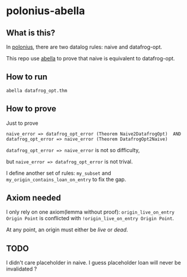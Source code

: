 # polonius-abella

## What is this?
In [polonius](https://github.com/rust-lang/polonius), there are two datalog rules: naive and datafrog-opt.

This repo use [abella](http://abella-prover.org/) to prove that naive is equivalent to datafrog-opt.

## How to run
```
abella datafrog_opt.thm
```

## How to prove 
Just to prove 
```
naive_error => datafrog_opt_error (Theorem Naive2DatafrogOpt)  AND
datafrog_opt_error => naive_error (Theorem DatafrogOpt2Naive)
```

`datafrog_opt_error => naive_error` is not so difficulty, 

but `naive_error => datafrog_opt_error` is not trival. 

I define another set of rules: `my_subset` and `my_origin_contains_loan_on_entry` to fix the gap.

## Axiom needed

I only rely on one axiom(lemma without proof): `origin_live_on_entry Origin Point` is conflicted with `!origin_live_on_entry Origin Point`.

At any point, an origin must either be *live* or *dead*.


## TODO
I didn't care placeholder in naive. I guess placeholder loan will never be invalidated ?
